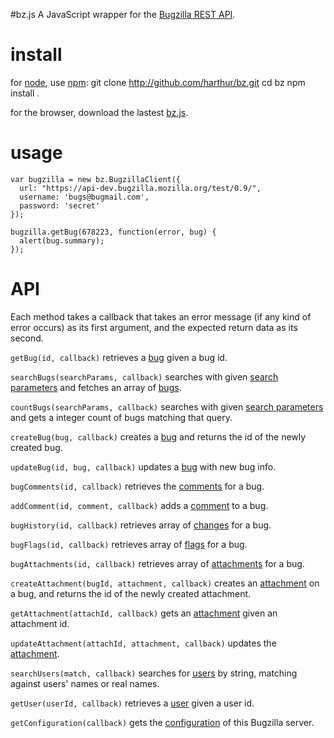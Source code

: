 #bz.js
A JavaScript wrapper for the [Bugzilla REST API](https://wiki.mozilla.org/Bugzilla:REST_API).

# install
for [node](http://nodejs.org), use [npm](http://npmjs.org):
	git clone http://github.com/harthur/bz.git
	cd bz
	npm install .

for the browser, download the lastest [bz.js](http://github.com/harthur/bz/downloads).

# usage	
	var bugzilla = new bz.BugzillaClient({
	  url: "https://api-dev.bugzilla.mozilla.org/test/0.9/",
	  username: 'bugs@bugmail.com',
	  password: 'secret'
	});
	
	bugzilla.getBug(678223, function(error, bug) {
	  alert(bug.summary);
	});

# API
Each method takes a callback that takes an error message (if any kind of error occurs) as its first argument, and the expected return data as its second.

`getBug(id, callback)`
retrieves a [bug](https://wiki.mozilla.org/Bugzilla:REST_API:Objects#Bug) given a bug id.

`searchBugs(searchParams, callback)`
searches with given [search parameters](https://wiki.mozilla.org/Bugzilla:REST_API:Search) and fetches an array of [bugs](https://wiki.mozilla.org/Bugzilla:REST_API:Objects#Bug).

`countBugs(searchParams, callback)`
searches with given [search parameters](https://wiki.mozilla.org/Bugzilla:REST_API:Search) and gets a integer count of bugs matching that query.

`createBug(bug, callback)`
creates a [bug](https://wiki.mozilla.org/Bugzilla:REST_API:Objects#Bug) and returns the id of the newly created bug.

`updateBug(id, bug, callback)`
updates a [bug](https://wiki.mozilla.org/Bugzilla:REST_API:Objects#Bug) with new bug info.

`bugComments(id, callback)`
retrieves the [comments](https://wiki.mozilla.org/Bugzilla:REST_API:Objects#Comment) for a bug.

`addComment(id, comment, callback)`
adds a [comment](https://wiki.mozilla.org/Bugzilla:REST_API:Objects#Comment) to a bug.

`bugHistory(id, callback)`
retrieves array of [changes](https://wiki.mozilla.org/Bugzilla:REST_API:Objects#ChangeSet) for a bug.

`bugFlags(id, callback)`
retrieves array of [flags](https://wiki.mozilla.org/Bugzilla:REST_API:Objects#Flag) for a bug.

`bugAttachments(id, callback)`
retrieves array of [attachments](https://wiki.mozilla.org/Bugzilla:REST_API:Objects#Attachment) for a bug.

`createAttachment(bugId, attachment, callback)`
creates an [attachment](https://wiki.mozilla.org/Bugzilla:REST_API:Objects#Attachment) on a bug, and returns the id of the newly created attachment.

`getAttachment(attachId, callback)`
gets an [attachment](https://wiki.mozilla.org/Bugzilla:REST_API:Objects#Attachment) given an attachment id.

`updateAttachment(attachId, attachment, callback)`
updates the [attachment](https://wiki.mozilla.org/Bugzilla:REST_API:Objects#Attachment).

`searchUsers(match, callback)`
searches for [users](https://wiki.mozilla.org/Bugzilla:REST_API:Objects#User) by string, matching against users' names or real names.
 
`getUser(userId, callback)`
retrieves a [user](https://wiki.mozilla.org/Bugzilla:REST_API:Objects#User) given a user id.

`getConfiguration(callback)`
gets the [configuration](https://wiki.mozilla.org/Bugzilla:REST_API:Objects:Configuration) of this Bugzilla server.

